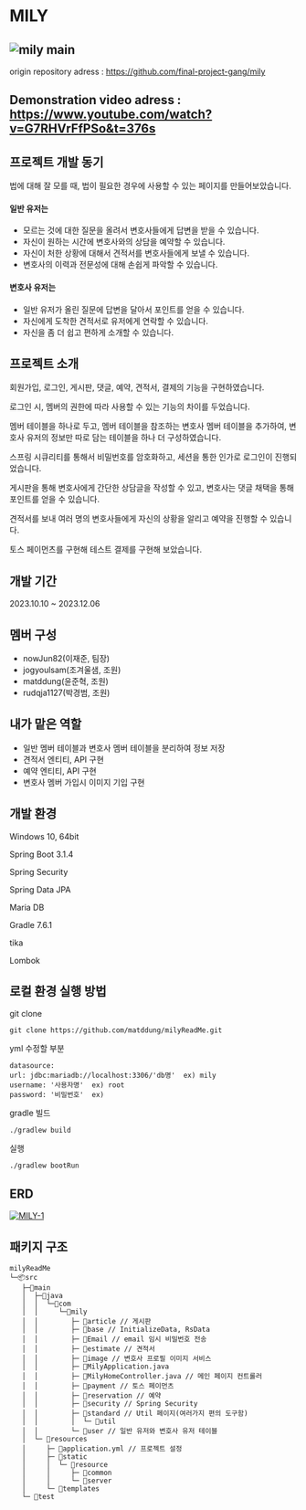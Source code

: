 MILY
====
![mily main](https://github.com/user-attachments/assets/ae540be2-7d2a-4308-a1c3-54e0daad51ca)
---------------
origin repository adress : https://github.com/final-project-gang/mily

Demonstration video adress : https://www.youtube.com/watch?v=G7RHVrFfPSo&t=376s
----------------

프로젝트 개발 동기
-----------------
법에 대해 잘 모를 때, 법이 필요한 경우에 사용할 수 있는 페이지를 만들어보았습니다.

#### 일반 유저는
- 모르는 것에 대한 질문을 올려서 변호사들에게 답변을 받을 수 있습니다.
- 자신이 원하는 시간에 변호사와의 상담을 예약할 수 있습니다.
- 자신이 처한 상황에 대해서 견적서를 변호사들에게 보낼 수 있습니다.
- 변호사의 이력과 전문성에 대해 손쉽게 파악할 수 있습니다.

#### 변호사 유저는
- 일반 유저가 올린 질문에 답변을 달아서 포인트를 얻을 수 있습니다.
- 자신에게 도착한 견적서로 유저에게 연락할 수 있습니다.
- 자신을 좀 더 쉽고 편하게 소개할 수 있습니다.

프로젝트 소개
------------
회원가입, 로그인, 게시판, 댓글, 예약, 견적서, 결제의 기능을 구현하였습니다.

로그인 시, 멤버의 권한에 따라 사용할 수 있는 기능의 차이를 두었습니다.

멤버 테이블을 하나로 두고, 멤버 테이블을 참조하는 변호사 멤버 테이블을 추가하여, 변호사 유저의 정보만 따로 담는 테이블을 하나 더 구성하였습니다.

스프링 시큐리티를 통해서 비밀번호를 암호화하고, 세션을 통한 인가로 로그인이 진행되었습니다.

게시판을 통해 변호사에게 간단한 상담글을 작성할 수 있고, 변호사는 댓글 채택을 통해 포인트를 얻을 수 있습니다.

견적서를 보내 여러 명의 변호사들에게 자신의 상황을 알리고 예약을 진행할 수 있습니다.

토스 페이먼츠를 구현해 테스트 결제를 구현해 보았습니다.


개발 기간
--------
2023.10.10 ~ 2023.12.06

멤버 구성
---------
- nowJun82(이재준, 팀장)
- jogyoulsam(조겨울샘, 조원)
- matddung(윤준혁, 조원)
- rudqja1127(박경범, 조원)

내가 맡은 역할
-------------
- 일반 멤버 테이블과 변호사 멤버 테이블을 분리하여 정보 저장
- 견적서 엔티티, API 구현
- 예약 엔티티, API 구현
- 변호사 멤버 가입시 이미지 기입 구현

개발 환경
--------
Windows 10, 64bit

Spring Boot 3.1.4

Spring Security

Spring Data JPA

Maria DB

Gradle 7.6.1

tika

Lombok

로컬 환경 실행 방법
------------------
git clone

    git clone https://github.com/matddung/milyReadMe.git

yml 수정할 부분

    datasource:
    url: jdbc:mariadb://localhost:3306/'db명'  ex) mily
    username: '사용자명'  ex) root
    password: '비밀번호'  ex) 

gradle 빌드

    ./gradlew build

실행

    ./gradlew bootRun

ERD
---
<a href="https://ibb.co/Z1gqytM"><img src="https://i.ibb.co/PzWqB36/MILY-1.png" alt="MILY-1" border="0"></a>

패키지 구조
----------
```
milyReadMe
└─📦src
   ├─📂main
   │  ├─📂java
   │  │  └─📂com
   │  │     └─📂mily
   │  │        ├─ 📂article // 게시판
   │  │        ├─ 📂base // InitializeData, RsData
   │  │        ├─ 📂Email // email 임시 비밀번호 전송
   │  │        ├─ 📂estimate // 견적서
   │  │        ├─ 📂image // 변호사 프로필 이미지 서비스
   │  │        ├─ 📜MilyApplication.java
   │  │        ├─ 📜MilyHomeController.java // 메인 페이지 컨트롤러
   │  │        ├─ 📂payment // 토스 페이먼츠
   │  │        ├─ 📂reservation // 예약
   │  │        ├─ 📂security // Spring Security
   │  │        ├─ 📂standard // Util 페이지(여러가지 편의 도구함)
   │  │        │  └─ 📂util
   │  │        └─ 📂user // 일반 유저와 변호사 유저 테이블
   │  └─ 📂resources
   │     ├─ 📜application.yml // 프로젝트 설정
   │     ├─ 📂static
   │     │  └─ 📂resource
   │     │     ├─ 📂common
   │     │     └─ 📂server
   │     └─ 📂templates
   └─ 📂test
```
